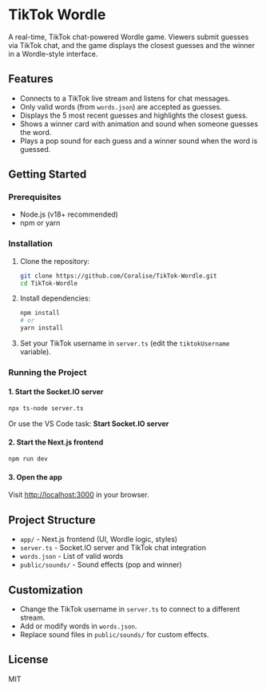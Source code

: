 # TikTok Wordle

A real-time, TikTok chat-powered Wordle game. Viewers submit guesses via TikTok chat, and the game displays the closest guesses and the winner in a Wordle-style interface.

## Features
- Connects to a TikTok live stream and listens for chat messages.
- Only valid words (from `words.json`) are accepted as guesses.
- Displays the 5 most recent guesses and highlights the closest guess.
- Shows a winner card with animation and sound when someone guesses the word.
- Plays a pop sound for each guess and a winner sound when the word is guessed.

## Getting Started

### Prerequisites
- Node.js (v18+ recommended)
- npm or yarn

### Installation
1. Clone the repository:
   ```sh
   git clone https://github.com/Coralise/TikTok-Wordle.git
   cd TikTok-Wordle
   ```
2. Install dependencies:
   ```sh
   npm install
   # or
   yarn install
   ```
3. Set your TikTok username in `server.ts` (edit the `tiktokUsername` variable).

### Running the Project

#### 1. Start the Socket.IO server
```sh
npx ts-node server.ts
```
Or use the VS Code task: **Start Socket.IO server**

#### 2. Start the Next.js frontend
```sh
npm run dev
```

#### 3. Open the app
Visit [http://localhost:3000](http://localhost:3000) in your browser.

## Project Structure
- `app/` - Next.js frontend (UI, Wordle logic, styles)
- `server.ts` - Socket.IO server and TikTok chat integration
- `words.json` - List of valid words
- `public/sounds/` - Sound effects (pop and winner)

## Customization
- Change the TikTok username in `server.ts` to connect to a different stream.
- Add or modify words in `words.json`.
- Replace sound files in `public/sounds/` for custom effects.

## License
MIT
